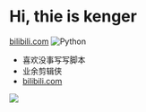 # Hi, thie is kenger
[bilibili.com](https://space.bilibili.com/343042358)
![Python](https://img.shields.io/badge/Python-3.7-blue.svg)

- 喜欢没事写写脚本
- 业余剪辑侠
- [bilibili.com](https://space.bilibili.com/343042358)


![](https://github-readme-stats.vercel.app/api?username=kengerlwl)


